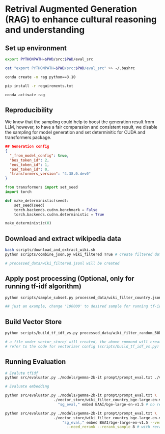 # Retrival Augmented Generation (RAG) to enhance cultural reasoning and understanding

## Set up environment
```bash
export PYTHONPATH=$PWD/src:$PWD/eval_src 

cat "export PYTHONPATH=$PWD/src:$PWD/eval_src" >> ~/.bashrc 
```

```bash
conda create -n rag python==3.10

pip install -r requirements.txt

conda activate rag
```

## Reproducibility

We know that the sampling could help to boost the generation result from LLM, however, to have a fair comparasion and consistent result, we disable the sampling for model generation and set determinitic for CUDA and transformers package. 

```json
## Generation config
{
  "_from_model_config": true,
  "bos_token_id": 2,
  "eos_token_id": 1,
  "pad_token_id": 0,
  "transformers_version": "4.38.0.dev0"
}
```

```python
from transformers import set_seed
import torch

def make_deterministic(seed):
    set_seed(seed)
    torch.backends.cudnn.benchmark = False
    torch.backends.cudnn.deterministic = True

make_deterministic(0)
```

## Download and extract wikipedia data

```bash
bash scripts/download_and_extract_wiki.sh
python scripts/combine_json.py wiki_filtered True # create filtered data

# processed_data/wiki_filtered.jsonl will be created
```

## Apply post processing (Optional, only for running tf-idf algorithm)
```bash
python scripts/sample_subset.py processed_data/wiki_filter_country.jsonl 50000 processed_data/wiki_filter_random_50k.jsonl

## just an example, change '100000' to desired sample for running tf-idf
```

## Build Vector Store
```bash
python scripts/build_tf_idf_vs.py processed_data/wiki_filter_random_50k.jsonl 1 1 None 1 50000 True

# a file under vector_store/ will created, the above command will create ./vector_store/wiki_filter_random_50k_1_1_None_1_50000_True.pkl
# refer to the code for vectorizer config (scripts/build_tf_idf_vs.py)
```

## Running Evaluation
```bash
# Evalute tfidf
python src/evaluator.py ./models/gemma-2b-it prompt/prompt_eval.txt ./vector_store/wiki_sg_exclusive_1_1_None_1_1.0_True.pkl/ 0.2 8 "sg_eval," tfidf

# Evaluate embedding

python src/evaluator.py ./models/gemma-2b-it prompt/prompt_eval.txt \
                      ./vector_store/wiki_filter_country_bge-large-en-v1.5 0.5 6 \
                        "sg_eval," embed BAAI/bge-large-en-v1.5 # no rerank

python src/evaluator.py ./models/gemma-2b-it prompt/prompt_eval.txt \
                      ./vector_store/wiki_filter_country_bge-large-en-v1.5 0.4 64 \
                          "sg_eval," embed BAAI/bge-large-en-v1.5 --verbose 0 \
                            --need_rerank --rerank_sample 8 # with reranking
```
